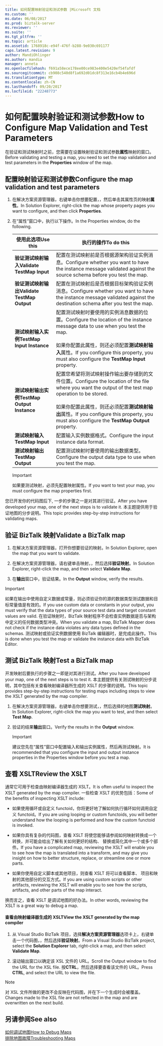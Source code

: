 ```yaml
---
title: 如何配置映射验证和测试参数 |Microsoft 文档
ms.custom: ''
ms.date: 06/08/2017
ms.prod: biztalk-server
ms.reviewer: ''
ms.suite: ''
ms.tgt_pltfrm: ''
ms.topic: article
ms.assetid: 1768918c-e94f-476f-b288-9e030c691177
caps.latest.revision: 9
author: MandiOhlinger
ms.author: mandia
manager: anneta
ms.openlocfilehash: f691a58ece178ee00ce983e400e5420ef54fafdf
ms.sourcegitcommit: cb908c540d8f1a692d01dc8f313e16cb4b4e696d
ms.translationtype: MT
ms.contentlocale: zh-CN
ms.lasthandoff: 09/20/2017
ms.locfileid: "22248773"
---
```

# <a name="how-to-configure-map-validation-and-test-parameters"></a><span data-ttu-id="ca309-102">如何配置映射验证和测试参数</span><span class="sxs-lookup"><span data-stu-id="ca309-102">How to Configure Map Validation and Test Parameters</span></span>
<span data-ttu-id="ca309-103">在验证和测试映射时之前，您需要在设置映射验证和测试参数**属性**映射的窗口。</span><span class="sxs-lookup"><span data-stu-id="ca309-103">Before validating and testing a map, you need to set the map validation and test parameters in the **Properties** window of the map.</span></span>  
  
## <a name="configure-the-map-validation-and-test-parameters"></a><span data-ttu-id="ca309-104">配置映射验证和测试参数</span><span class="sxs-lookup"><span data-stu-id="ca309-104">Configure the map validation and test parameters</span></span>  
  
1.  <span data-ttu-id="ca309-105">在解决方案资源管理器，右键单击你想要配置，，然后单击其属性页的映射**属性**。</span><span class="sxs-lookup"><span data-stu-id="ca309-105">In Solution Explorer, right-click the map whose property pages you want to configure, and then click **Properties**.</span></span>  
  
2.  <span data-ttu-id="ca309-106">在“属性”窗口中，执行以下操作。</span><span class="sxs-lookup"><span data-stu-id="ca309-106">In the Properties window, do the following.</span></span>  
  
    |<span data-ttu-id="ca309-107">使用此选项</span><span class="sxs-lookup"><span data-stu-id="ca309-107">Use this</span></span>|<span data-ttu-id="ca309-108">执行的操作</span><span class="sxs-lookup"><span data-stu-id="ca309-108">To do this</span></span>|  
    |--------------|----------------|  
    |<span data-ttu-id="ca309-109">**验证测试映射输入**</span><span class="sxs-lookup"><span data-stu-id="ca309-109">**Validate TestMap Input**</span></span>|<span data-ttu-id="ca309-110">配置在测试映射前是否根据源架构验证实例消息。</span><span class="sxs-lookup"><span data-stu-id="ca309-110">Configure whether you want to have the instance message validated against the source schema before you test the map.</span></span>|  
    |<span data-ttu-id="ca309-111">**验证测试映射输出**</span><span class="sxs-lookup"><span data-stu-id="ca309-111">**Validate TestMap Output**</span></span>|<span data-ttu-id="ca309-112">配置在测试映射后是否根据目标架构验证实例消息。</span><span class="sxs-lookup"><span data-stu-id="ca309-112">Configure whether you want to have the instance message validated against the destination schema after you test the map.</span></span>|  
    |<span data-ttu-id="ca309-113">**测试映射输入实例**</span><span class="sxs-lookup"><span data-stu-id="ca309-113">**TestMap Input Instance**</span></span>|<span data-ttu-id="ca309-114">配置测试映射时要使用的实例消息数据的位置。</span><span class="sxs-lookup"><span data-stu-id="ca309-114">Configure the location of the instance message data to use when you test the map.</span></span><br /><br /> <span data-ttu-id="ca309-115">如果你配置此属性，则还必须配置**测试映射输入**属性。</span><span class="sxs-lookup"><span data-stu-id="ca309-115">If you configure this property, you must also configure the **TestMap Input** property.</span></span>|  
    |<span data-ttu-id="ca309-116">**测试映射输出实例**</span><span class="sxs-lookup"><span data-stu-id="ca309-116">**TestMap Output Instance**</span></span>|<span data-ttu-id="ca309-117">配置您希望将测试映射操作输出要存储到的文件位置。</span><span class="sxs-lookup"><span data-stu-id="ca309-117">Configure the location of the file where you want the output of the test map operation to be stored.</span></span><br /><br /> <span data-ttu-id="ca309-118">如果你配置此属性，则还必须配置**测试映射输出**属性。</span><span class="sxs-lookup"><span data-stu-id="ca309-118">If you configure this property, you must also configure the **TestMap Output** property.</span></span>|  
    |<span data-ttu-id="ca309-119">**测试映射输入**</span><span class="sxs-lookup"><span data-stu-id="ca309-119">**TestMap Input**</span></span>|<span data-ttu-id="ca309-120">配置输入实例数据格式。</span><span class="sxs-lookup"><span data-stu-id="ca309-120">Configure the input instance data format.</span></span>|  
    |<span data-ttu-id="ca309-121">**测试映射输出**</span><span class="sxs-lookup"><span data-stu-id="ca309-121">**TestMap Output**</span></span>|<span data-ttu-id="ca309-122">配置测试映射时要使用的输出数据类型。</span><span class="sxs-lookup"><span data-stu-id="ca309-122">Configure the output data type to use when you test the map.</span></span>|  
  
    > [!IMPORTANT]
    >  <span data-ttu-id="ca309-123">如果要测试映射，必须先配置映射属性。</span><span class="sxs-lookup"><span data-stu-id="ca309-123">If you want to test your map, you must configure the map properties first.</span></span>  

<span data-ttu-id="ca309-124">您已开发你的代码图后下, 一步的步骤之一是对其进行验证。</span><span class="sxs-lookup"><span data-stu-id="ca309-124">After you have developed your map, one of the next steps is to validate it.</span></span> <span data-ttu-id="ca309-125">本主题提供用于验证地图的分步说明。</span><span class="sxs-lookup"><span data-stu-id="ca309-125">This topic provides step-by-step instructions for validating maps.</span></span>  
  
## <a name="validate-a-biztalk-map"></a><span data-ttu-id="ca309-126">验证 BizTalk 映射</span><span class="sxs-lookup"><span data-stu-id="ca309-126">Validate a BizTalk map</span></span>  
  
1.  <span data-ttu-id="ca309-127">在解决方案资源管理器，打开你想要验证的映射。</span><span class="sxs-lookup"><span data-stu-id="ca309-127">In Solution Explorer, open the map that you want to validate.</span></span>  
  
2.  <span data-ttu-id="ca309-128">在解决方案资源管理器，请右键单击映射，，然后选择**验证映射**。</span><span class="sxs-lookup"><span data-stu-id="ca309-128">In Solution Explorer, right-click the map, and then select **Validate Map**.</span></span>  
  
3.  <span data-ttu-id="ca309-129">在**输出**窗口中，验证结果。</span><span class="sxs-lookup"><span data-stu-id="ca309-129">In the **Output** window, verify the results.</span></span>  
  
> [!IMPORTANT]
>  <span data-ttu-id="ca309-130">如果在输出中使用自定义数据或常量，则必须验证你的源的数据类型测试数据和目标常量值是有效的。</span><span class="sxs-lookup"><span data-stu-id="ca309-130">If you use custom data or constants in your output, you must verify that the data types of your source test data and target constant values are valid.</span></span> <span data-ttu-id="ca309-131">在验证映射时，BizTalk 映射程序不会检查实例数据是否与架构中定义的任何数据类型冲突。</span><span class="sxs-lookup"><span data-stu-id="ca309-131">When you validate a map, BizTalk Mapper does not check if the instance data violates any data types defined in the schemas.</span></span> <span data-ttu-id="ca309-132">测试映射或验证实例数据使用 BizTalk 编辑器时，是完成此操作。</span><span class="sxs-lookup"><span data-stu-id="ca309-132">This is done when you test the map or validate the instance data with BizTalk Editor.</span></span> 

## <a name="test-a-biztalk-map"></a><span data-ttu-id="ca309-133">测试 BizTalk 映射</span><span class="sxs-lookup"><span data-stu-id="ca309-133">Test a BizTalk map</span></span>

<span data-ttu-id="ca309-134">开发映射后要执行的步骤之一即是对其进行测试。</span><span class="sxs-lookup"><span data-stu-id="ca309-134">After you have developed your map, one of the next steps is to test it.</span></span> <span data-ttu-id="ca309-135">本主题提供有关测试映射的分步说明，其中包括有关查看映射编译器所生成的 XSLT 的步骤的说明。</span><span class="sxs-lookup"><span data-stu-id="ca309-135">This topic provides step-by-step instructions for testing maps including steps to view the XSLT generated by the map compiler.</span></span>  
  
1.  <span data-ttu-id="ca309-136">在解决方案资源管理器，右键单击你想要测试，，然后选择的地图**测试映射**。</span><span class="sxs-lookup"><span data-stu-id="ca309-136">In Solution Explorer, right-click the map you want to test, and then select **Test Map**.</span></span>  
  
2.  <span data-ttu-id="ca309-137">验证的结果**输出**窗口。</span><span class="sxs-lookup"><span data-stu-id="ca309-137">Verify the results in the **Output** window.</span></span>  
  
    > [!IMPORTANT]
    >  <span data-ttu-id="ca309-138">建议您先在“属性”窗口中配置输入和输出实例属性，然后再测试映射。</span><span class="sxs-lookup"><span data-stu-id="ca309-138">It is recommended that you configure the input and output instance properties in the Properties window before you test a map.</span></span>  
  
## <a name="review-the-xslt"></a><span data-ttu-id="ca309-139">查看 XSLT</span><span class="sxs-lookup"><span data-stu-id="ca309-139">Review the XSLT</span></span>  
 <span data-ttu-id="ca309-140">通常它可用于检查由映射编译器生成的 XSLT。</span><span class="sxs-lookup"><span data-stu-id="ca309-140">It is often useful to inspect the XSLT generated by the map compiler.</span></span> <span data-ttu-id="ca309-141">一些检查 XSLT 的优势包括：</span><span class="sxs-lookup"><span data-stu-id="ca309-141">Some of the benefits of inspecting XSLT include:</span></span>  
  
-   <span data-ttu-id="ca309-142">如果使用循环或自定义 functoid，你将更好地了解如何执行循环如何调用自定义 functoid。</span><span class="sxs-lookup"><span data-stu-id="ca309-142">If you are using looping or custom functoids, you will better understand how the looping is performed and how the custom functoid is invoked.</span></span>  
  
-   <span data-ttu-id="ca309-143">如果你具有复杂的代码图，查看 XSLT 将使您能够请参阅如何映射转换成一个转换，并可能会给出了解有关如何更好的结构、 替换或简化其中一个或多个部件。</span><span class="sxs-lookup"><span data-stu-id="ca309-143">If you have a complicated map, reviewing the XSLT will enable you to see how the map is translated into a transform, and may give you insight on how to better structure, replace, or streamline one or more parts.</span></span>  
  
-   <span data-ttu-id="ca309-144">如果你使用自定义脚本或其他项目，则查看 XSLT 将可以查看脚本、 项目和映射的其他部分的交互方式。</span><span class="sxs-lookup"><span data-stu-id="ca309-144">If you are using custom scripts or other artifacts, reviewing the XSLT will enable you to see how the scripts, artifacts, and other parts of the map interact.</span></span>  
  
 <span data-ttu-id="ca309-145">换而言之，查看 XSLT 是调试地图的好办法。</span><span class="sxs-lookup"><span data-stu-id="ca309-145">In other words, reviewing the XSLT is a great way to debug a map.</span></span>  
  
#### <a name="view-the-xslt-generated-by-the-map-compiler"></a><span data-ttu-id="ca309-146">查看由映射编译器生成的 XSLT</span><span class="sxs-lookup"><span data-stu-id="ca309-146">View the XSLT generated by the map compiler</span></span>  
  
1.  <span data-ttu-id="ca309-147">从 Visual Studio BizTalk 项目，选择**解决方案资源管理器**选项卡上，右键单击一个代码图，，然后选择**验证映射**。</span><span class="sxs-lookup"><span data-stu-id="ca309-147">From a Visual Studio BizTalk project, select the **Solution Explorer** tab, right-click a map, and then select **Validate Map**.</span></span>  
  
2.  <span data-ttu-id="ca309-148">滚动输出窗口以确定该 XSL 文件的 URL。</span><span class="sxs-lookup"><span data-stu-id="ca309-148">Scroll the Output window to find the URL for the XSL file.</span></span> <span data-ttu-id="ca309-149">按**CTRL**，然后选择要查看该文件的 URL。</span><span class="sxs-lookup"><span data-stu-id="ca309-149">Press **CTRL**, and select the URL to view the file.</span></span>  
  
> [!NOTE]
>  <span data-ttu-id="ca309-150">对 XSL 文件所做的更改不会反映在代码图，并在下一个生成时会被覆盖。</span><span class="sxs-lookup"><span data-stu-id="ca309-150">Changes made to the XSL file are not reflected in the map and are overwritten on the next build.</span></span>  
  
## <a name="see-also"></a><span data-ttu-id="ca309-151">另请参阅</span><span class="sxs-lookup"><span data-stu-id="ca309-151">See also</span></span>  

[<span data-ttu-id="ca309-152">如何调试地图</span><span class="sxs-lookup"><span data-stu-id="ca309-152">How to Debug Maps</span></span>](../core/how-to-debug-maps.md)  
[<span data-ttu-id="ca309-153">排除地图故障</span><span class="sxs-lookup"><span data-stu-id="ca309-153">Troubleshooting Maps</span></span>](../core/troubleshooting-maps.md)  